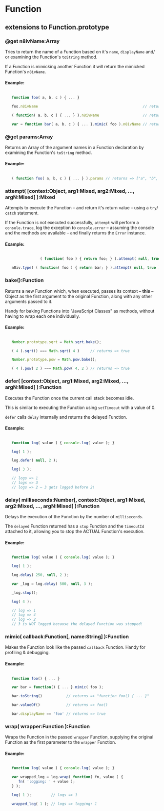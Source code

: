 # Function

## extensions to Function.prototype

### @get n8ivName:Array
Tries to return the name of a Function based on it's `name`, `displayName` and/ or examining the Function's `toString` method.

If a Function is mimicking another Function it will return the mimicked Function's `n8ivName`.

#### Example:

```javascript

   function foo( a, b, c ) { ... }

   foo.n8ivName                                                // returns => "foo"

   ( function( a, b, c ) { ... } ).n8ivName                    // returns => "anonymous"

   var = function bar( a, b, c ) { ... }.mimic( foo ).n8ivName // returns => "foo"

```

### @get params:Array
Returns an Array of the argument names in a Function declaration by examining the Function's `toString` method.

#### Example:

```javascript

   ( function foo( a, b, c ) { ... } ).params // returns => ["a", "b", "c"]

```

### attempt( [context:Object, arg1:Mixed, arg2:Mixed, ..., argN:Mixed] ):Mixed
Attempts to execute the Function – and return it's return value – using a `try`/ `catch` statement.

If the Function is not executed successfully, `attempt` will perform a `console.trace`, log the exception to `console.error` – assuming the console and the methods are available – and finally returns the `Error` instance.

#### Example:

```javascript

                ( function( foo ) { return foo; } ).attempt( null, true );   // returns => true

   n8iv.type( ( function( foo ) { return bar; } ).attempt( null, true ) ); // returns => 'error'

```

### bake():Function
Returns a new Function which, when executed, passes its context – **this** – Object as the first argument to the original Function, along with any other arguments passed to it.

Handy for baking Functions into "JavaScript Classes" as methods, without having to wrap each one individually.

#### Example:

```javascript

   Number.prototype.sqrt = Math.sqrt.bake();

   ( 4 ).sqrt() === Math.sqrt( 4 )     // returns => true

   Number.prototype.pow = Math.pow.bake();

   ( 4 ).pow( 2 ) === Math.pow( 4, 2 ) // returns => true

```

### defer( [context:Object, arg1:Mixed, arg2:Mixed, ..., argN:Mixed] ):Function
Executes the Function once the current call stack becomes idle.

This is similar to executing the Function using `setTimeout` with a value of 0.

`defer` calls `delay` internally and returns the delayed Function.

#### Example:

```javascript

   function log( value ) { console.log( value ); }

   log( 1 );

   log.defer( null, 2 );

   log( 3 );

   // logs => 1
   // logs => 3
   // logs => 2 – 3 gets logged before 2!

```

### delay( milliseconds:Number[, context:Object, arg1:Mixed, arg2:Mixed, ..., argN:Mixed] ):Function
Delays the execution of the Function by the number of `milliseconds`.

The `delayed` Function returned has a `stop` Function and the `timeoutId` attached to it, allowing you to stop the ACTUAL Function's execution.

#### Example:

```javascript

   function log( value ) { console.log( value ); }

   log( 1 );

   log.delay( 250, null, 2 );

   var _log = log.delay( 500, null, 3 );

   _log.stop();

   log( 4 );

   // log => 1
   // log => 4
   // log => 2
   // 3 is NOT logged because the delayed Function was stopped!

```

### mimic( callback:Function[, name:String] ):Function
Makes the Function look like the passed `callback` Function. Handy for profiling & debugging.

#### Example:

```javascript

   function foo() { ... }

   var bar = function() { ... }.mimic( foo );

   bar.toString()           // returns => "function foo() { ... }"

   bar.valueOf()            // returns => foo()

   bar.displayName == 'foo' // returns => true

```

### wrap( wrapper:Function ):Function
Wraps the Function in the passed `wrapper` Function, supplying the original Function as the first parameter to the `wrapper` Function.

#### Example:

```javascript

   function log( value ) { console.log( value ); }

   var wrapped_log = log.wrap( function( fn, value ) {
      fn( 'logging: ' + value );
   } );

   log( 1 );         // logs => 1

   wrapped_log( 1 ); // logs => logging: 1

```
